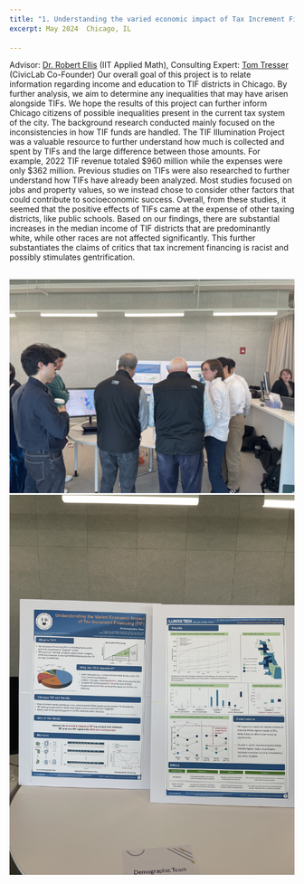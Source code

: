 ```yaml
---
title: "1. Understanding the varied economic impact of Tax Increment Financing (TIF)"
excerpt: May 2024  Chicago, IL

---
```

Advisor: [Dr. Robert Ellis](https://math.iit.edu/~rellis/) (IIT Applied Math), Consulting Expert: [Tom Tresser](https://www.tresser.com) (CivicLab Co-Founder)
Our overall goal of this project is to relate information regarding income and education to TIF districts in Chicago. By further analysis, we aim to determine any inequalities that may have arisen alongside TIFs. We hope the results of this project can further inform Chicago citizens of possible inequalities present in the current tax system of the city. The background research conducted mainly focused on the inconsistencies in how TIF funds are handled. The TIF Illumination Project was a valuable resource to further understand how much is collected and spent by TIFs and the large difference between those amounts. For example, 2022 TIF revenue totaled $960 million while the expenses were only $362 million. Previous studies on TIFs were also researched to further understand how TIFs have already been analyzed. Most studies focused on jobs and property values, so we instead chose to consider other factors that could contribute to socioeconomic success. Overall, from these studies, it seemed that the positive effects of TIFs came at the expense of other taxing districts, like public schools. Based on our findings, there are substantial increases in the median income of TIF districts that are predominantly white, while other races are not affected significantly. This further substantiates the claims of critics that tax increment financing is racist and possibly stimulates gentrification.

<br/><img src='/files/TIF_1.jpeg'>
<br/><img src='/files/TIF_2.jpeg'>
